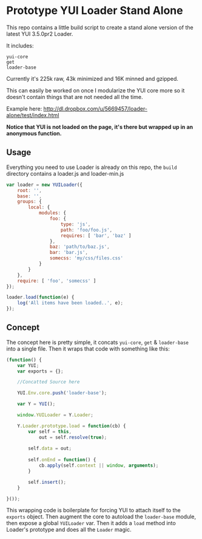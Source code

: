 Prototype YUI Loader Stand Alone
================================

This repo contains a little build script to create a stand alone version
of the latest YUI 3.5.0pr2 Loader.

It includes:

    yui-core
    get
    loader-base

Currently it's 225k raw, 43k minimized and 16K minned and gzipped.

This can easily be worked on once I modularize the YUI core more so it doesn't
contain things that are not needed all the time.

Example here:
http://dl.dropbox.com/u/5669457/loader-alone/test/index.html

**Notice that YUI is not loaded on the page, it's there but wrapped up in an anonymous function.**

Usage
-----

Everything you need to use Loader is already on this repo, the `build` directory contains
a loader.js and loader-min.js

```javascript
var loader = new YUILoader({
    root: '',
    base: '',
    groups: {
        local: {
            modules: {
                foo: {
                    type: 'js',
                    path: 'foo/foo.js',
                    requires: [ 'bar', 'baz' ]
                },
                baz: 'path/to/baz.js',
                bar: 'bar.js',
                somecss: 'my/css/files.css'
            }
        }
    },
    require: [ 'foo', 'somecss' ]
});

loader.load(function(e) {
    log('All items have been loaded..', e);
});
```


Concept
-------

The concept here is pretty simple, it concats `yui-core`, `get` &amp; `loader-base` into a single file.
Then it wraps that code with something like this:

```javascript
(function() {
    var YUI;
    var exports = {};

    //Concatted Source here

    YUI.Env.core.push('loader-base');

    var Y = YUI();

    window.YUILoader = Y.Loader;

    Y.Loader.prototype.load = function(cb) {
        var self = this,
            out = self.resolve(true);
        
        self.data = out;
            
        self.onEnd = function() {
            cb.apply(self.context || window, arguments);
        }

        self.insert();
    }

}());
```

This wrapping code is boilerplate for forcing YUI to attach itself to the `exports` object.
Then augment the core to autoload the `loader-base` module, then expose a global `YUILoader` var.
Then it adds a `load` method into Loader's prototype and does all the `Loader` magic.
